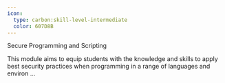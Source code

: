 ```yaml
---
icon:
  type: carbon:skill-level-intermediate
  color: 607D8B
---
```

Secure Programming and Scripting

This module aims to equip students with the knowledge and skills to apply best security practices when programming in a range of languages and environ ... 
